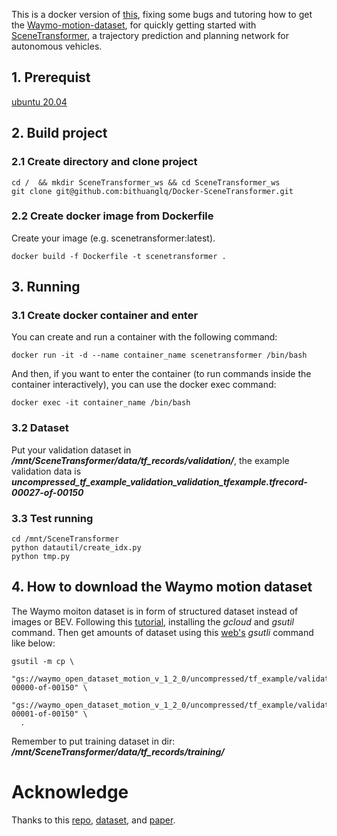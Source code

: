 This is a docker version of [this](https://github.com/Chen-Albert-FENG/SceneTransformer), fixing some bugs and tutoring how to get the [Waymo-motion-dataset](https://console.cloud.google.com/storage/browser/waymo_open_dataset_motion_v_1_2_0;tab=objects?prefix=&forceOnObjectsSortingFiltering=false), for quickly getting started with [SceneTransformer](https://openreview.net/pdf?id=Wm3EA5OlHsG), a trajectory prediction and planning network for autonomous vehicles.

## 1. Prerequist
[ubuntu 20.04](https://releases.ubuntu.com/20.04/)

## 2. Build project
### 2.1 Create directory and clone project
```
cd /  && mkdir SceneTransformer_ws && cd SceneTransformer_ws
git clone git@github.com:bithuanglq/Docker-SceneTransformer.git
```

### 2.2 Create docker image from Dockerfile
Create your image (e.g. scenetransformer:latest).
```
docker build -f Dockerfile -t scenetransformer .
```

## 3. Running
### 3.1 Create docker container and enter 
You can create and run a container with the following command:
```
docker run -it -d --name container_name scenetransformer /bin/bash
```

And then, if you want to enter the container (to run commands inside the container interactively), you can use the docker exec command:
```
docker exec -it container_name /bin/bash
```

### 3.2 Dataset
Put your validation dataset in ___/mnt/SceneTransformer/data/tf_records/validation/___, the example validation data is ___uncompressed_tf_example_validation_validation_tfexample.tfrecord-00027-of-00150___


### 3.3 Test running
```
cd /mnt/SceneTransformer 
python datautil/create_idx.py
python tmp.py
```


## 4. How to download the Waymo motion dataset
The Waymo moiton dataset is in form of structured dataset instead of images or BEV.
Following this [tutorial](https://cloud.google.com/storage/docs/gsutil_install?hl=zh-cn), installing the _gcloud_  and _gsutil_ command.
Then get amounts of dataset using this [web's](https://console.cloud.google.com/storage/browser/waymo_open_dataset_motion_v_1_2_0;tab=objects?prefix=&forceOnObjectsSortingFiltering=false) _gsutli_ command like below:
```
gsutil -m cp \
  "gs://waymo_open_dataset_motion_v_1_2_0/uncompressed/tf_example/validation/validation_tfexample.tfrecord-00000-of-00150" \
  "gs://waymo_open_dataset_motion_v_1_2_0/uncompressed/tf_example/validation/validation_tfexample.tfrecord-00001-of-00150" \
  .
```
Remember to put training dataset in dir: ___/mnt/SceneTransformer/data/tf_records/training/___

# Acknowledge
Thanks to this [repo](https://github.com/Chen-Albert-FENG/SceneTransformer), [dataset](https://console.cloud.google.com/storage/browser/waymo_open_dataset_motion_v_1_2_0;tab=objects?prefix=&forceOnObjectsSortingFiltering=false), and [paper](https://openreview.net/pdf?id=Wm3EA5OlHsG).
